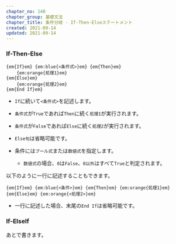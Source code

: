 ```yaml
---
chapter_no: 140
chapter_group: 基礎文法
chapter_title: 条件分岐 - If-Then-Elseステートメント
created: 2021-09-14
updated: 2021-09-14
---
```

### If-Then-Else
```syntax
{em{If}em} {em:blue{<条件式>}em} {em{Then}em}
    {em:orange{処理1}em}
{em{Else}em}
    {em:orange{処理2}em}
{em{End If}em}
```
- `If`に続いて`<条件式>`を記述します。
- `条件式`が`True`であれば`Then`に続く`処理1`が実行されます。
- `条件式`が`False`であれば`Else`に続く`処理2`が実行されます。
- `Else句`は省略可能です。

- 条件には`ブール式`または`数値式`を指定します。  
  - `数値式`の場合、`0`は`False`、`0以外`はすべて`True`と判定されます。

以下のように一行に記述することもできます。  
```syntax
{em{If}em} {em:blue{<条件>}em} {em{Then}em} {em:orange{処理1}em} {em{Else}em} {em:orange{<処理2>}em}
```
- 一行に記述した場合、末尾の`End If`は省略可能です。

### If-ElseIf
あとで書きます。
